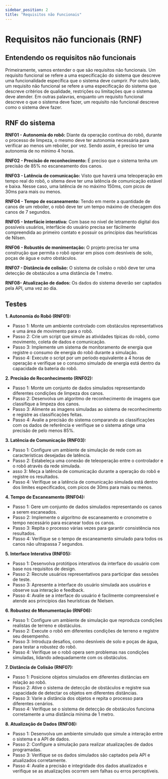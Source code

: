 ```yaml
---
sidebar_position: 2
title: "Requisitos não Funcionais"
---
```


# Requisitos não funcionais (RNF)

## Entendendo os requisitos não funcionais

Primeiramente, vamos entender o que são requisitos não funcionais. Um requisito funcional se refere a uma especificação do sistema que descreve uma funcionalidade específica que o sistema deve cumprir. Por outro lado, um requisito não funcional se refere a uma especificação do sistema que descreve critérios de qualidade, restrições ou limitações que o sistema deve atender. Em outras palavras, enquanto um requisito funcional descreve o que o sistema deve fazer, um requisito não funcional descreve como o sistema deve fazer.

## RNF do sistema

**RNF01 - Autonomia do robô:** Diante da operação contínua do robô, durante o processo de limpeza, o mesmo deve ter autonomia necessária para verificar ao menos um reboiler, por vez. Sendo assim, é preciso ter uma autonomia de no mínimo 4 horas.

**RNF02 - Precisão de reconhecimento:** É preciso que o sistema tenha um precisão de 85% no escaneamento dos canos.

**RNF03 - Latência de comunicação:** Visto que haverá uma teleoperação em tempo real do robô, o sitema deve ter uma latência de comunicação estável e baixa. Nesse caso, uma latência de no máximo 150ms, com picos de 30ms para mais ou menos.

**RNF04 - Tempo de escaneamento:** Tendo em mente a quantidade de canos de um reboiler, o robô deve ter um tempo máximo de checagem dos canos de 7 segundos.

**RNF05 - Interfácie interativa:** Com base no nivel de letramento digital dos possíveis usuários, interfácie do usuário precisa ser fácilmente compreendida ao primeiro contato e possuir os princípios das heurísticas de Nilsen. 

**RNF06 - Robustês de monimentação:** O projeto precisa ter uma construção que permita o robô operar em pisos com desníveis de solo, poças de água e outro obstáculos.

**RNF07 - Distância de colisão:** O sistema de colisão o robô deve ter uma detecção de obstáculos a uma distância de 1 metro.

**RNF08- Atualização de dados:** Os dados do sistema deverão ser captados pela API, uma vez ao dia.
 
## Testes

**1. Autonomia do Robô (RNF01):**
- Passo 1: Monte um ambiente controlado com obstáculos representativos e uma área de movimento para o robô.
- Passo 2: Crie um script que simule as atividades típicas do robô, como movimento, coleta de dados e comunicação.
- Passo 3: Implemente um sistema de monitoramento de energia que registre o consumo de energia do robô durante a simulação.
- Passo 4: Execute o script por um período equivalente a 4 horas de operação e verifique se o consumo simulado de energia está dentro da capacidade da bateria do robô.

**2. Precisão de Reconhecimento (RNF02):**
- Passo 1: Monte um conjunto de dados simulados representando diferentes condições de limpeza dos canos.
- Passo 2: Desenvolva um algoritmo de reconhecimento de imagens que classifique a limpeza dos canos.
- Passo 3: Alimente as imagens simuladas ao sistema de reconhecimento e registre as classificações feitas.
- Passo 4: Avalie a precisão do sistema comparando as classificações com os dados de referência e verifique se o sistema atinge uma precisão de pelo menos 85%.

**3. Latência de Comunicação (RNF03):**
- Passo 1: Configure um ambiente de simulação de rede com as características desejadas de latência.
- Passo 2: Estabeleça uma conexão de teleoperação entre o controlador e o robô através da rede simulada.
- asso 3: Meça a latência de comunicação durante a operação do robô e registre os resultados.
- Passo 4: Verifique se a latência de comunicação simulada está dentro dos limites especificados, com picos de 30ms para mais ou menos.

**4. Tempo de Escaneamento (RNF04):**
- Passo 1: Gere um conjunto de dados simulados representando os canos a serem escaneados.
- Passo 2: Implemente o algoritmo de escaneamento e cronometre o tempo necessário para escanear todos os canos.
- Passo 3: Repita o processo várias vezes para garantir consistência nos resultados.
- Passo 4: Verifique se o tempo de escaneamento simulado para todos os canos não ultrapassa 7 segundos.

**5. Interface Interativa (RNF05):**
- Passo 1: Desenvolva protótipos interativos da interface do usuário com base nos requisitos de design.
- Passo 2: Recrute usuários representativos para participar das sessões de teste.
- Passo 3: Apresente a interface do usuário simulada aos usuários e observe sua interação e feedback.
- Passo 4: Avalie se a interface do usuário é facilmente compreensível e atende aos princípios das heurísticas de Nielsen.

**6. Robustez de Monumentação (RNF06):**
- Passo 1: Configure um ambiente de simulação que reproduza condições realistas de terreno e obstáculos.
- Passo 2: Execute o robô em diferentes condições de terreno e registre seu desempenho.
- Passo 3: Introduza desafios, como desníveis de solo e poças de água, para testar a robustez do robô.
- Passo 4: Verifique se o robô opera sem problemas nas condições simuladas, lidando adequadamente com os obstáculos.

**7. Distância de Colisão (RNF07):**
- Passo 1: Posicione objetos simulados em diferentes distâncias em relação ao robô.
- Passo 2: Ative o sistema de detecção de obstáculos e registre sua capacidade de detectar os objetos em diferentes distâncias.
- Passo 3: Varie a distância dos objetos e repita o processo para diferentes cenários.
- Passo 4: Verifique se o sistema de detecção de obstáculos funciona corretamente a uma distância mínima de 1 metro.

**8. Atualização de Dados (RNF08):**
- Passo 1: Desenvolva um ambiente simulado que simule a interação entre o sistema e a API de dados.
- Passo 2: Configure a simulação para realizar atualizações de dados programadas.
- Passo 3: Verifique se os dados simulados são captados pela API e atualizados corretamente.
- Passo 4: Avalie a precisão e integridade dos dados atualizados e verifique se as atualizações ocorrem sem falhas ou erros perceptíveis.